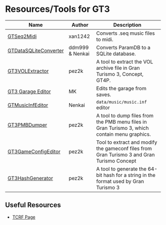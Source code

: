 # Resources/Tools for GT3

| Name                 | Author         | Description                                                      |
----------------       | -------------- | ---------------------------------------------------------------- |
[GTSeq2Midi](https://github.com/xan1242/gtseq2midi/releases)| xan1242 | Converts .seq music files to midi. |
[GTDataSQLiteConverter](https://github.com/Nenkai/GTDataSQLiteConverter/tree/main) | ddm999 & Nenkai | Converts ParamDB to a SQLite database. |
[GT3VOLExtractor](https://github.com/pez2k/gt2tools/releases/tag/GT3VOLExtractor022)| pez2k | A tool to extract the VOL archive file in Gran Turismo 3, Concept, GT4P. |
[GT3 Garage Editor](https://www.ps2savetools.com/download/gt3-garage-editor/)| MK | Edits the garage from saves. |
[GTMusicInfEditor](https://github.com/Nenkai/GTMusicLibraryEditor/releases/tag/1.0.3-musicinf) | Nenkai | `data/music/music.inf` editor
[GT3PMBDumper](https://github.com/pez2k/gt2tools/releases/tag/GT3PMBDumper001)| pez2k | A tool to dump files from the PMB menu files in Gran Turismo 3, which contain menu graphics. |
[GT3GameConfigEditor](https://github.com/pez2k/gt2tools/releases/tag/GT3GameConfigEditor01)| pez2k | Tool to extract and modify the gameconf files from Gran Turismo 3 and Gran Turismo Concept |
[GT3HashGenerator](https://github.com/pez2k/gt2tools/releases/tag/GT3HashGenerator001)| pez2k | A tool to generate the 64-bit hash for a string in the format used by Gran Turismo 3 |

## Useful Resources

* [TCRF Page](https://tcrf.net/Gran_Turismo_3:_A-Spec)
